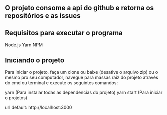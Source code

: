 ## O projeto consome a api do github e retorna os repositórios e as issues

## Requisitos para executar o programa
  Node.js
  Yarn
  NPM

## Iniciando o projeto

Para iniciar o projeto, faça um clone ou baixe (desative o arquivo zip) ou o mesmo
pro seu computador, navegue para massas raiz do projeto através do cmd ou terminal
e execute os seguintes comandos:

  yarn (Para instalar todas as dependencias do projeto)
  yarn start (Para iniciar o projetos)


  url default: http://localhost:3000
